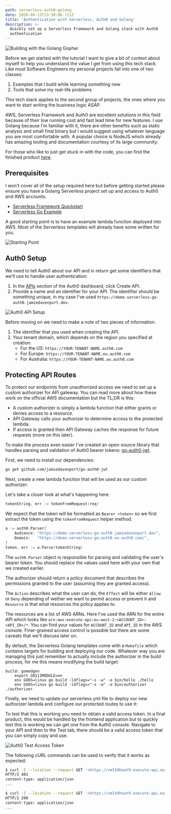 ```yaml
---
path: serverless-auth0-golang
date: 2020-04-13T13:30:06.111Z
title: 'Authentication with Serverless, Auth0 and Golang'
description: >-
  Quickly set up a Serverless Framework and Golang stack with Auth0
  authentication
---
```

<img src="/assets/building-serverless-with-the-golang-gopher.png" alt="Building with the Golang Gopher" />

Before we get started with the tutorial I want to give a bit of context about myself to help you understand the value I get from using this tech stack. Like most Software Engineers my personal projects fall into one of two classes:

1. Examples that I build while learning something new
1. Tools that solve my real-life problems

This tech stack applies to the second group of projects, the ones where you want to start writing the business logic ASAP.

AWS, Serverless Framework and Auth0 are excellent solutions in this field because of their low running cost and fast lead time for new features. I use Golang because I'm familiar with it, there are other benefits such as static analysis and small final binary but I would suggest using whatever language you are most comfortable with. A popular choice is NodeJS which already has amazing tooling and documentation courtesy of its large community.

For those who like to just get stuck in with the code, you can find the finished product <a href="https://github.com/jamiedavenport/demo-serverless-go-auth0" target="_blank" rel="noopener noreferrer">here</a>.

## Prerequisites

I won't cover all of the setup required here but before getting started please ensure you have a Golang Serverless project set up and access to Auth0 and AWS accounts.

* <a href="https://serverless.com/framework/docs/providers/aws/guide/quick-start/" target="_blank" rel="noopener noreferrer">Serverless Framework Quickstart</a>
* <a href="https://serverless.com/framework/docs/providers/aws/examples/hello-world/go/" target="_blank" rel="noopener noreferrer">Serverless Go Example</a>

A good starting point is to have an example lambda function deployed into AWS. Most of the Serverless templates will already have some written for you.

<img src="/assets/serverless-starting-point.png" alt="Starting Point" />

## Auth0 Setup
We need to tell Auth0 about our API and in return get some identifiers that we'll use to handle user authentication:

1. In the <a href="https://manage.auth0.com/#/apis" target="_blank" rel="noopener noreferrer">APIs</a> section of the Auth0 dashboard, click Create API.
1. Provide a name and an identifier for your API. The identifier should be something unique, in my case I've used `https://demo-serverless-go-auth0.jamiedavenport.dev`.

<img src="/assets/auth0-create-api.png" alt="Auth0 API Setup" />

Before moving on we need to make a note of two pieces of information:
1. The identifier that you used when creating the API.
1. Your tenant domain, which depends on the region you specified at creation:
   * For the US: `https://YOUR-TENANT-NAME.auth0.com`
   * For Europe: `https://YOUR-TENANT-NAME.eu.auth0.com`
   * For Australia: `https://YOUR-TENANT-NAME.au.auth0.com`

## Protecting API Routes
To protect our endpoints from unauthorized access we need to set up a custom authorizer for API gateway. You can read more about how these work on the official AWS documentation but the TL;DR is this:
* A custom authorizer is simply a lambda function that either grants or denies access to a resource.
* API Gateway calls your authorizer to determine access to the protected lambda.
* If access is granted then API Gateway caches the response for future requests (more on this later).

To make the process even easier I've created an open-source library that handles parsing and validation of Auth0 bearer tokens: <a href="https://github.com/jamiedavenport/go-auth0-jwt" target="_blank" rel="noopener noreferrer">go-auth0-jwt</a>.

First, we need to install our dependencies:
```bash
go get github.com/jamiedavenport/go-auth0-jwt
```

Next, create a new lambda function that will be used as our custom authorizer:

<script src="https://gist.github.com/jamiedavenport/2b3a410d0e355bb583d4d1a525bf79a7.js"></script>


Let's take a closer look at what's happening here:

```go
tokenString, err := tokenFromRequest(req)
```

We expect that the token will be formatted as `Bearer <token>` so we first extract the token using the `tokenFromRequest` helper method.


```go
a := auth0.Parser{
	Audience: "https://demo-serverless-go-auth0.jamiedavenport.dev",
	Domain:   "https://demo-serverless-go-auth0.eu.auth0.com/",
}
token, err := a.Parse(tokenString)

```

The `auth0.Parser` object is responsible for parsing and validating the user's bearer token. You should replace the values used here with your own that we created earlier.

The authorizer should return a policy document that describes the permissions granted to the user (assuming they are granted access).

<script src="https://gist.github.com/jamiedavenport/7dbafe98542174220130d5f478078ba2.js"></script>

The `Action` describes what the user can do, the `Effect` will be either `Allow` or `Deny` depending of wether we want to permit access or prevent it and `Resource` is that what resources the policy applies to.

The resources are a list of AWS ARNs. Here I've used the ARN for the entire API which looks like `arn:aws:execute-api:eu-west-2:<ACCOUNT_ID>:<API_ID>/*`. You can find your values for `ACCOUNT_ID` and `API_ID` in the AWS console. Finer-grained access control is possible but there are some caveats that we'll discuss later on.

By default, the Serverless Golang templates come with a `Makefile` which contains targets for building and deploying our code. Whatever way you are managing this just remember to actually include the authorizer in the build process, for me this means modifying the build target:

```make
build: gomodgen
	export GO111MODULE=on
	env GOOS=linux go build -ldflags="-s -w" -o bin/hello ./hello
	env GOOS=linux go build -ldflags="-s -w" -o bin/authorizer ./authorizer
```

Finally, we need to update our serverless.yml file to deploy our new authorizer lambda and configure our protected routes to use it:

<script src="https://gist.github.com/jamiedavenport/31b862218f396e67cccde2fc3464b2ec.js"></script>

To test that this is working you need to obtain a valid access token. In a final product, this would be handled by the frontend application but to quickly test this is working we can get one from the Auth0 console. Navigate to your API and then to the Test tab, there should be a valid access token that you can simply copy and use.

<img src="/assets/auth0-test-access-token.png" alt="Auth0 Test Access Token" />

The following cURL commands can be used to verify that it works as expected:
```bash
$ curl -I --location --request GET '<https://vmlk9hzwt9.execute-api.eu-west-2.amazonaws.com/dev/hello>'
HTTP/2 401
content-type: application/json
...

$ curl -I --location --request GET '<https://vmlk9hzwt9.execute-api.eu-west-2.amazonaws.com/dev/hello>' -H 'Authorization: Bearer <TOKEN>'
HTTP/2 200
content-type: application/json
...
```
